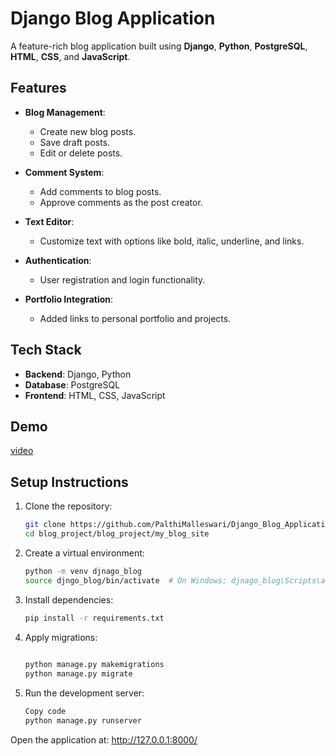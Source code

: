
# Django Blog Application  

A feature-rich blog application built using **Django**, **Python**, **PostgreSQL**, **HTML**, **CSS**, and **JavaScript**.  

## Features  
- **Blog Management**:  
  - Create new blog posts.  
  - Save draft posts.  
  - Edit or delete posts.  

- **Comment System**:  
  - Add comments to blog posts.  
  - Approve comments as the post creator.  

- **Text Editor**:  
  - Customize text with options like bold, italic, underline, and links.  

- **Authentication**:  
  - User registration and login functionality.  

- **Portfolio Integration**:  
  - Added links to personal portfolio and projects.  

## Tech Stack  
- **Backend**: Django, Python  
- **Database**: PostgreSQL  
- **Frontend**: HTML, CSS, JavaScript
## Demo
[video](https://www.youtube.com/watch?v=yX31lX5vg7c&t=8s)

## Setup Instructions  
1. Clone the repository:  
   ```bash  
   git clone https://github.com/PalthiMalleswari/Django_Blog_Application.git  
   cd blog_project/blog_project/my_blog_site

2. Create a virtual environment:
    ```bash
    python -m venv djnago_blog 
    source djngo_blog/bin/activate  # On Windows: djnago_blog\Scripts\activate

3. Install dependencies:

    ```bash
    pip install -r requirements.txt
4. Apply migrations:
    ```bash
  
    python manage.py makemigrations  
    python manage.py migrate
 5. Run the development server:
    ```bash
    Copy code
    python manage.py runserver  
Open the application at: http://127.0.0.1:8000/
